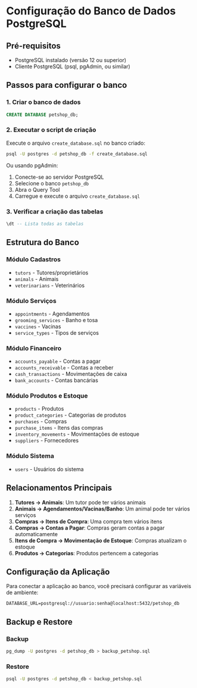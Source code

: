 
# Configuração do Banco de Dados PostgreSQL

## Pré-requisitos
- PostgreSQL instalado (versão 12 ou superior)
- Cliente PostgreSQL (psql, pgAdmin, ou similar)

## Passos para configurar o banco

### 1. Criar o banco de dados
```sql
CREATE DATABASE petshop_db;
```

### 2. Executar o script de criação
Execute o arquivo `create_database.sql` no banco criado:

```bash
psql -U postgres -d petshop_db -f create_database.sql
```

Ou usando pgAdmin:
1. Conecte-se ao servidor PostgreSQL
2. Selecione o banco `petshop_db`
3. Abra o Query Tool
4. Carregue e execute o arquivo `create_database.sql`

### 3. Verificar a criação das tabelas
```sql
\dt -- Lista todas as tabelas
```

## Estrutura do Banco

### Módulo Cadastros
- `tutors` - Tutores/proprietários
- `animals` - Animais
- `veterinarians` - Veterinários

### Módulo Serviços
- `appointments` - Agendamentos
- `grooming_services` - Banho e tosa
- `vaccines` - Vacinas
- `service_types` - Tipos de serviços

### Módulo Financeiro
- `accounts_payable` - Contas a pagar
- `accounts_receivable` - Contas a receber
- `cash_transactions` - Movimentações de caixa
- `bank_accounts` - Contas bancárias

### Módulo Produtos e Estoque
- `products` - Produtos
- `product_categories` - Categorias de produtos
- `purchases` - Compras
- `purchase_items` - Itens das compras
- `inventory_movements` - Movimentações de estoque
- `suppliers` - Fornecedores

### Módulo Sistema
- `users` - Usuários do sistema

## Relacionamentos Principais

1. **Tutores → Animais**: Um tutor pode ter vários animais
2. **Animais → Agendamentos/Vacinas/Banho**: Um animal pode ter vários serviços
3. **Compras → Itens de Compra**: Uma compra tem vários itens
4. **Compras → Contas a Pagar**: Compras geram contas a pagar automaticamente
5. **Itens de Compra → Movimentação de Estoque**: Compras atualizam o estoque
6. **Produtos → Categorias**: Produtos pertencem a categorias

## Configuração da Aplicação

Para conectar a aplicação ao banco, você precisará configurar as variáveis de ambiente:

```env
DATABASE_URL=postgresql://usuario:senha@localhost:5432/petshop_db
```

## Backup e Restore

### Backup
```bash
pg_dump -U postgres -d petshop_db > backup_petshop.sql
```

### Restore
```bash
psql -U postgres -d petshop_db < backup_petshop.sql
```
